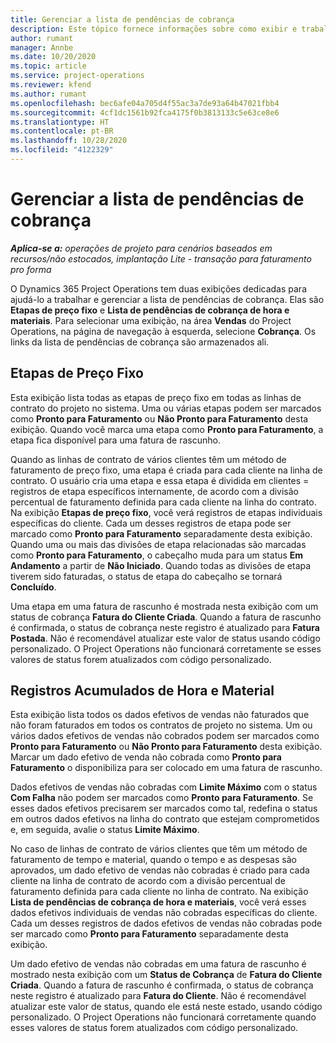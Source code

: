 ```yaml
---
title: Gerenciar a lista de pendências de cobrança
description: Este tópico fornece informações sobre como exibir e trabalhar com a lista de pendências de cobrança no Project Operations.
author: rumant
manager: Annbe
ms.date: 10/20/2020
ms.topic: article
ms.service: project-operations
ms.reviewer: kfend
ms.author: rumant
ms.openlocfilehash: bec6afe04a705d4f55ac3a7de93a64b47021fbb4
ms.sourcegitcommit: 4cf1dc1561b92fca4175f0b3813133c5e63ce8e6
ms.translationtype: HT
ms.contentlocale: pt-BR
ms.lasthandoff: 10/28/2020
ms.locfileid: "4122329"
---
```

# <a name="manage-the-billing-backlog"></a>Gerenciar a lista de pendências de cobrança

_**Aplica-se a:** operações de projeto para cenários baseados em recursos/não estocados, implantação Lite - transação para faturamento pro forma_

O Dynamics 365 Project Operations tem duas exibições dedicadas para ajudá-lo a trabalhar e gerenciar a lista de pendências de cobrança. Elas são **Etapas de preço fixo** e **Lista de pendências de cobrança de hora e materiais**. Para selecionar uma exibição, na área **Vendas** do Project Operations, na página de navegação à esquerda, selecione **Cobrança**. Os links da lista de pendências de cobrança são armazenados ali.

## <a name="fixed-price-milestones"></a>Etapas de Preço Fixo

Esta exibição lista todas as etapas de preço fixo em todas as linhas de contrato do projeto no sistema. Uma ou várias etapas podem ser marcados como **Pronto para Faturamento** ou **Não Pronto para Faturamento** desta exibição. Quando você marca uma etapa como **Pronto para Faturamento**, a etapa fica disponível para uma fatura de rascunho.

Quando as linhas de contrato de vários clientes têm um método de faturamento de preço fixo, uma etapa é criada para cada cliente na linha de contrato. O usuário cria uma etapa e essa etapa é dividida em clientes = registros de etapa específicos internamente, de acordo com a divisão percentual de faturamento definida para cada cliente na linha do contrato. Na exibição **Etapas de preço fixo**, você verá registros de etapas individuais específicas do cliente. Cada um desses registros de etapa pode ser marcado como **Pronto para Faturamento** separadamente desta exibição. Quando uma ou mais das divisões de etapa relacionadas são marcadas como **Pronto para Faturamento**, o cabeçalho muda para um status **Em Andamento** a partir de **Não Iniciado**. Quando todas as divisões de etapa tiverem sido faturadas, o status de etapa do cabeçalho se tornará **Concluído**.

Uma etapa em uma fatura de rascunho é mostrada nesta exibição com um status de cobrança **Fatura do Cliente Criada**. Quando a fatura de rascunho é confirmada, o status de cobrança neste registro é atualizado para **Fatura Postada**. Não é recomendável atualizar este valor de status usando código personalizado. O Project Operations não funcionará corretamente se esses valores de status forem atualizados com código personalizado.

## <a name="time-and-material-billing-backlog"></a>Registros Acumulados de Hora e Material

Esta exibição lista todos os dados efetivos de vendas não faturados que não foram faturados em todos os contratos de projeto no sistema. Um ou vários dados efetivos de vendas não cobrados podem ser marcados como **Pronto para Faturamento** ou **Não Pronto para Faturamento** desta exibição. Marcar um dado efetivo de venda não cobrada como **Pronto para Faturamento** o disponibiliza para ser colocado em uma fatura de rascunho.

Dados efetivos de vendas não cobradas com **Limite Máximo** com o status **Com Falha** não podem ser marcados como **Pronto para Faturamento**. Se esses dados efetivos precisarem ser marcados como tal, redefina o status em outros dados efetivos na linha do contrato que estejam comprometidos e, em seguida, avalie o status **Limite Máximo**.

No caso de linhas de contrato de vários clientes que têm um método de faturamento de tempo e material, quando o tempo e as despesas são aprovados, um dado efetivo de vendas não cobradas é criado para cada cliente na linha de contrato de acordo com a divisão percentual de faturamento definida para cada cliente no linha de contrato. Na exibição **Lista de pendências de cobrança de hora e materiais**, você verá esses dados efetivos individuais de vendas não cobradas específicas do cliente. Cada um desses registros de dados efetivos de vendas não cobradas pode ser marcado como **Pronto para Faturamento** separadamente desta exibição.

Um dado efetivo de vendas não cobradas em uma fatura de rascunho é mostrado nesta exibição com um **Status de Cobrança** de **Fatura do Cliente Criada**. Quando a fatura de rascunho é confirmada, o status de cobrança neste registro é atualizado para **Fatura do Cliente**. Não é recomendável atualizar este valor de status, quando ele está neste estado, usando código personalizado. O Project Operations não funcionará corretamente quando esses valores de status forem atualizados com código personalizado.
